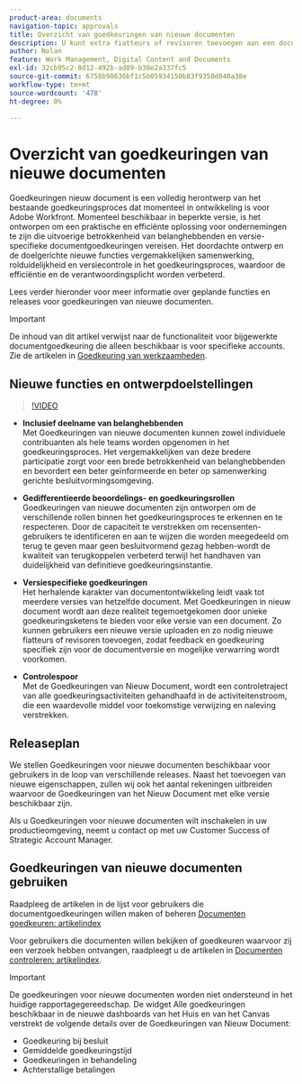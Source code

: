 ```yaml
---
product-area: documents
navigation-topic: approvals
title: Overzicht van goedkeuringen van nieuwe documenten
description: U kunt extra fiatteurs of revisoren toevoegen aan een document dat al goedkeuringen in behandeling heeft.
author: Nolan
feature: Work Management, Digital Content and Documents
exl-id: 32cb95c2-8d12-492b-ad89-b38e2a337fc5
source-git-commit: 6758b90636bf1c5b05934150b83f9350d040a38e
workflow-type: tm+mt
source-wordcount: '478'
ht-degree: 0%

---
```


# Overzicht van goedkeuringen van nieuwe documenten

Goedkeuringen nieuw document is een volledig herontwerp van het bestaande goedkeuringsproces dat momenteel in ontwikkeling is voor Adobe Workfront. Momenteel beschikbaar in beperkte versie, is het ontworpen om een praktische en efficiënte oplossing voor ondernemingen te zijn die uitvoerige betrokkenheid van belanghebbenden en versie-specifieke documentgoedkeuringen vereisen. Het doordachte ontwerp en de doelgerichte nieuwe functies vergemakkelijken samenwerking, rolduidelijkheid en versiecontrole in het goedkeuringsproces, waardoor de efficiëntie en de verantwoordingsplicht worden verbeterd.

Lees verder hieronder voor meer informatie over geplande functies en releases voor goedkeuringen van nieuwe documenten.

>[!IMPORTANT]
>
>De inhoud van dit artikel verwijst naar de functionaliteit voor bijgewerkte documentgoedkeuring die alleen beschikbaar is voor specifieke accounts. Zie de artikelen in [Goedkeuring van werkzaamheden](/help/quicksilver/review-and-approve-work/manage-approvals/manage-approvals.md).

## Nieuwe functies en ontwerpdoelstellingen

>[!VIDEO](https://video.tv.adobe.com/v/3420544/)

* **Inclusief deelname van belanghebbenden**\
    Met Goedkeuringen van nieuwe documenten kunnen zowel individuele contribuanten als hele teams worden opgenomen in het goedkeuringsproces. Het vergemakkelijken van deze bredere participatie zorgt voor een brede betrokkenheid van belanghebbenden en bevordert een beter geïnformeerde en beter op samenwerking gerichte besluitvormingsomgeving.

* **Gedifferentieerde beoordelings- en goedkeuringsrollen**\
    Goedkeuringen van nieuwe documenten zijn ontworpen om de verschillende rollen binnen het goedkeuringsproces te erkennen en te respecteren. Door de capaciteit te verstrekken om recensenten-gebruikers te identificeren en aan te wijzen die worden meegedeeld om terug te geven maar geen besluitvormend gezag hebben-wordt de kwaliteit van terugkoppelen verbeterd terwijl het handhaven van duidelijkheid van definitieve goedkeuringsinstantie.

* **Versiespecifieke goedkeuringen**\
    Het herhalende karakter van documentontwikkeling leidt vaak tot meerdere versies van hetzelfde document. Met Goedkeuringen in nieuw document wordt aan deze realiteit tegemoetgekomen door unieke goedkeuringsketens te bieden voor elke versie van een document. Zo kunnen gebruikers een nieuwe versie uploaden en zo nodig nieuwe fiatteurs of revisoren toevoegen, zodat feedback en goedkeuring specifiek zijn voor de documentversie en mogelijke verwarring wordt voorkomen.

* **Controlespoor**\
    Met de Goedkeuringen van Nieuw Document, wordt een controletraject van alle goedkeuringsactiviteiten gehandhaafd in de activiteitenstroom, die een waardevolle middel voor toekomstige verwijzing en naleving verstrekken.

## Releaseplan

We stellen Goedkeuringen voor nieuwe documenten beschikbaar voor gebruikers in de loop van verschillende releases. Naast het toevoegen van nieuwe eigenschappen, zullen wij ook het aantal rekeningen uitbreiden waarvoor de Goedkeuringen van het Nieuw Document met elke versie beschikbaar zijn.

Als u Goedkeuringen voor nieuwe documenten wilt inschakelen in uw productieomgeving, neemt u contact op met uw Customer Success of Strategic Account Manager.

## Goedkeuringen van nieuwe documenten gebruiken

Raadpleeg de artikelen in de lijst voor gebruikers die documentgoedkeuringen willen maken of beheren [Documenten goedkeuren: artikelindex](/help/quicksilver/review-and-approve-work/document-reviews-and-approvals/manage-document-approvals/approve-documents-toc.md)

Voor gebruikers die documenten willen bekijken of goedkeuren waarvoor zij een verzoek hebben ontvangen, raadpleegt u de artikelen in [Documenten controleren: artikelindex](/help/quicksilver/review-and-approve-work/document-reviews-and-approvals/review-and-approve-documents/review-documents-toc.md).

>[!IMPORTANT]
>
>De goedkeuringen voor nieuwe documenten worden niet ondersteund in het huidige rapportagegereedschap. De widget Alle goedkeuringen beschikbaar in de nieuwe dashboards van het Huis en van het Canvas verstrekt de volgende details over de Goedkeuringen van Nieuw Document:
>
>* Goedkeuring bij besluit
>* Gemiddelde goedkeuringstijd
>* Goedkeuringen in behandeling
>* Achterstallige betalingen
